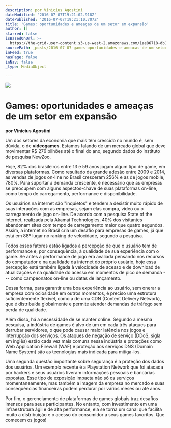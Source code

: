 ```yaml
---
description: por Vinicius Agostini
dateModified: '2016-07-07T19:21:02.918Z'
datePublished: '2016-07-07T19:21:10.707Z'
title: 'Games: oportunidades e ameaças de um setor em expansão'
author: []
starred: false
isBasedOnUrl: >-
  https://the-grid-user-content.s3-us-west-2.amazonaws.com/1ae86718-db1a-497e-bb0a-40cc3aaa705e.jpg
sourcePath: _posts/2016-07-07-games-oportunidades-e-ameacas-de-um-setor-em-expansao.md
inFeed: true
hasPage: false
inNav: false
_type: MediaObject

---
```

![](https://the-grid-user-content.s3-us-west-2.amazonaws.com/1ae86718-db1a-497e-bb0a-40cc3aaa705e.jpg)

# **Games: oportunidades e ameaças de um setor em expansão**

**por Vinicius Agostini**

Um dos setores da economia que mais têm crescido no mundo é, sem dúvida, o de **videogames**. Estamos falando de um mercado global que deve movimentar R$ 276 bilhões até o final do ano, segundo dados do instituto de pesquisa NewZoo.

Hoje, 82% dos brasileiros entre 13 e 59 anos jogam algum tipo de game, em diversas plataformas. Como resultado da grande adesão entre 2009 e 2014, as vendas de jogos on-line no Brasil cresceram 256% e as de jogos mobile, 780%. Para suportar a demanda crescente, é necessário que as empresas se preocupem com alguns aspectos-chave de suas plataformas on-line, como tempo de carregamento, performance e disponibilidade.

Os usuários na internet são "inquietos" e tendem a desistir muito rápido de suas interações com as empresas, sejam elas compra, vídeo ou o carregamento de jogo on-line. De acordo com a pesquisa State of the internet, realizada pela Akamai Technologies, 40% dos visitantes abandonam sites com tempo de carregamento maior que quatro segundos. Assim, a internet no Brasil cria um desafio para empresas de games, já que está em 88º lugar no ranking de velocidade, segundo a pesquisa.

Todos esses fatores estão ligados à percepção de que o usuário tem de performance e, por consequência, à qualidade de sua experiência com o game. Se antes a performance de jogo era avaliada pensando nos recursos do computador e na qualidade da internet do próprio usuário, hoje essa percepção está também ligada à velocidade de acesso e de download de atualizações e na qualidade do acesso em momentos de pico de demanda --- como campeonatos on-line ou datas de lançamento.

Dessa forma, para garantir uma boa experiência ao usuário, sem onerar a empresa com ociosidade em outros momentos, é preciso uma estrutura suficientemente flexível, como a de uma CDN (Content Delivery Network), que é distribuída globalmente e permite atender demandas de tráfego sem perda de qualidade.

Além disso, há a necessidade de se manter online. Segundo a mesma pesquisa, a indústria de games é alvo de um em cada três ataques para derrubar servidores, o que pode causar maior latência nos jogos e interrupção dos serviços. Os [ataques de negação de serviço][0] (DDoS, sigla em inglês) estão cada vez mais comuns nessa indústria e proteções como Web Application Firewall (WAF) e proteção aos serviços DNS (Domain Name System) são as tecnologias mais indicada para mitiga-los.

Uma segunda questão importante sobre segurança é a proteção dos dados dos usuários. Um exemplo recente é a Playstation Network que foi atacada por hackers e seus usuários tiveram informações pessoais e bancárias expostas. Esse tipo de exposição impacta não só os serviços momentaneamente, mas também a imagem da empresa no mercado e suas consequências financeiras podem perdurar por vários meses ou até anos.

Por fim, o gerenciamento de plataformas de games globais traz desafios imensos para seus participantes. No entanto, com investimento em uma infraestrutura ágil e de alta performance, ela se torna um canal que facilita muito a distribuição e o acesso do consumidor a seus games favoritos. Que comecem os jogos!

[0]: http://itforum365.com.br/noticias/detalhe/115725/25-ataques-ddos-maiores-que-100gbps-foram-registrados-no-primeiro-trimestre